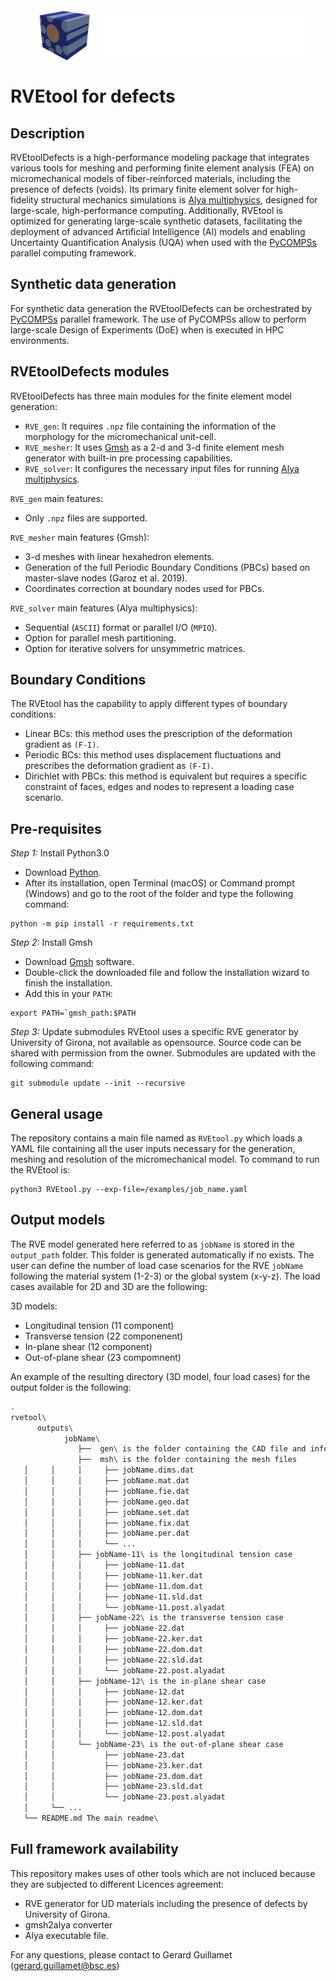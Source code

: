 <div align="center">
  <img src="img/RVEtool-Logo.png" align="center" alt="RVEtool" height="85px">
  <img src="img/BSC-white.svg" align="center" alt="RVEtool" height="80px">
</div>

# RVEtool for defects

## Description

RVEtoolDefects is a high-performance modeling package that integrates various tools for meshing and performing finite element analysis (FEA) on micromechanical models of fiber-reinforced materials, including the presence of defects (voids). Its primary finite element solver for high-fidelity structural mechanics simulations is [Alya multiphysics](https://www.bsc.es/research-development/research-areas/engineering-simulations/alya-high-performance-computational), designed for large-scale, high-performance computing. Additionally, RVEtool is optimized for generating large-scale synthetic datasets, facilitating the deployment of advanced Artificial Intelligence (AI) models and enabling Uncertainty Quantification Analysis (UQA) when used with the [PyCOMPSs](https://pypi.org/project/pycompss/) parallel computing framework.


## Synthetic data generation

For synthetic data generation the RVEtoolDefects can be orchestrated by [PyCOMPSs](https://pypi.org/project/pycompss/) parallel framework. The use of PyCOMPSs allow to perform large-scale Design of Experiments (DoE) when is executed in HPC environments.

## RVEtoolDefects modules

RVEtoolDefects has three main modules for the finite element model generation:

  * `RVE_gen`: It requires `.npz` file containing the information of the morphology for the micromechanical unit-cell.
  * `RVE_mesher`: It uses [Gmsh](https://gmsh.info) as a 2-d and 3-d finite element mesh generator with built-in pre processing capabilities.
  * `RVE_solver`: It configures the necessary input files for running [Alya multiphysics](https://www.bsc.es/research-development/research-areas/engineering-simulations/alya-high-performance-computational).
  
`RVE_gen` main features:
- Only `.npz` files are supported.

`RVE_mesher` main features (Gmsh):
- 3-d meshes with linear hexahedron elements.
- Generation of the full Periodic Boundary Conditions (PBCs) based on master-slave nodes (Garoz et al. 2019).
- Coordinates correction at boundary nodes used for PBCs.

`RVE_solver` main features (Alya multiphysics):
- Sequential (`ASCII`) format or parallel I/O (`MPIO`).
- Option for parallel mesh partitioning.
- Option for iterative solvers for unsymmetric matrices.

## Boundary Conditions

The RVEtool has the capability to apply different types of boundary conditions:

- Linear BCs: this method uses the prescription of the deformation gradient as `(F-I)`.
- Periodic BCs: this method uses displacement fluctuations and prescribes the deformation gradient as `(F-I)`.  
- Dirichlet with PBCs: this method is equivalent but requires a specific constraint of faces, edges and nodes to represent a loading case scenario.

## Pre-requisites

*Step 1:* Install Python3.0
- Download [Python](https://www.python.org).
- After its installation, open Terminal (macOS) or Command prompt (Windows) and go to the root of the folder and type the following command:

```
python -m pip install -r requirements.txt
```

*Step 2:* Install Gmsh
- Download [Gmsh](https://gmsh.info)  software. 
- Double-click the downloaded file and follow the installation wizard to finish the installation.
- Add this in your `PATH`:
```
export PATH=`gmsh_path:$PATH
```
*Step 3:* Update submodules
RVEtool uses a specific RVE generator by University of Girona, not available as opensource. Source code can be shared with permission from the owner. Submodules are updated with the following command:

```
git submodule update --init --recursive
```

## General usage
The repository contains a main file named as `RVEtool.py` which loads a YAML file containing all the user inputs necessary for the generation, meshing and resolution of the micromechanical model. To command to run the RVEtool is:

```
python3 RVEtool.py --exp-file=/examples/job_name.yaml
```

## Output models

The RVE model generated here referred to as `jobName` is stored in the `output_path` folder. This folder is generated automatically if no exists. The user can define the number of load case scenarios for the RVE `jobName` following the material system (1-2-3) or the global system (x-y-z). The load cases available for 2D and 3D are the following:

3D models:
- Longitudinal tension (11 component)
- Transverse tension (22 componenent)
- In-plane shear (12 component)
- Out-of-plane shear (23 compomnent)

An example of the resulting directory (3D model, four load cases) for the output folder is the following:
```bash
.
rvetool\
      outputs\
            jobName\
               ├──  gen\ is the folder containing the CAD file and info of the RVE generated. 
               ├──  msh\ is the folder containing the mesh files
   │     │     │     ├── jobName.dims.dat 
   │     │     │     ├── jobName.mat.dat
   │     │     │     ├── jobName.fie.dat
   │     │     │     ├── jobName.geo.dat
   │     │     │     ├── jobName.set.dat
   │     │     │     ├── jobName.fix.dat
   │     │     │     ├── jobName.per.dat
   │     │     │     └── ...             
   │     │     ├── jobName-11\ is the longitudinal tension case
   │     │     │     ├── jobName-11.dat
   │     │     │     ├── jobName-11.ker.dat
   │     │     │     ├── jobName-11.dom.dat
   │     │     │     ├── jobName-11.sld.dat
   │     │     │     └── jobName-11.post.alyadat 
   │     │     ├── jobName-22\ is the transverse tension case
   │     │     │     ├── jobName-22.dat
   │     │     │     ├── jobName-22.ker.dat
   │     │     │     ├── jobName-22.dom.dat
   │     │     │     ├── jobName-22.sld.dat
   │     │     │     └── jobName-22.post.alyadat 
   │     │     ├── jobName-12\ is the in-plane shear case
   │     │     │     ├── jobName-12.dat
   │     │     │     ├── jobName-12.ker.dat
   │     │     │     ├── jobName-12.dom.dat
   │     │     │     ├── jobName-12.sld.dat
   │     │     │     └── jobName-12.post.alyadat 
   │     │     └── jobName-23\ is the out-of-plane shear case
   │     │           ├── jobName-23.dat
   │     │           ├── jobName-23.ker.dat
   │     │           ├── jobName-23.dom.dat
   │     │           ├── jobName-23.sld.dat
   │     │           └── jobName-23.post.alyadat 
   │     └── ...
   └── README.md The main readme\
```

## Full framework availability

This repository makes uses of other tools which are not incluced because they are subjected to different Licences agreement:

- RVE generator for UD materials including the presence of defects by University of Girona.
- gmsh2alya converter
- Alya executable file.

For any questions, please contact to Gerard Guillamet (gerard.guillamet@bsc.es)
